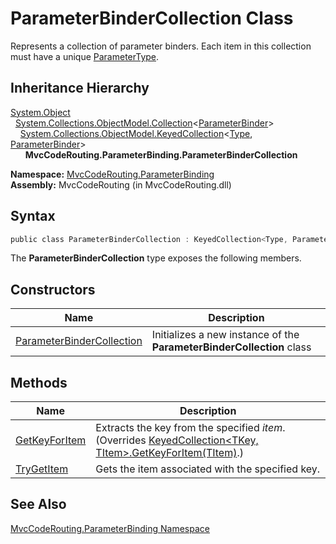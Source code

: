 ParameterBinderCollection Class
===============================
Represents a collection of parameter binders. Each item in this collection must have a unique [ParameterType][1].


Inheritance Hierarchy
---------------------
[System.Object][2]  
  [System.Collections.ObjectModel.Collection][3]&lt;[ParameterBinder][4]>  
    [System.Collections.ObjectModel.KeyedCollection][5]&lt;[Type][6], [ParameterBinder][4]>  
      **MvcCodeRouting.ParameterBinding.ParameterBinderCollection**  

**Namespace:** [MvcCodeRouting.ParameterBinding][7]  
**Assembly:** MvcCodeRouting (in MvcCodeRouting.dll)

Syntax
------

```csharp
public class ParameterBinderCollection : KeyedCollection<Type, ParameterBinder>
```

The **ParameterBinderCollection** type exposes the following members.


Constructors
------------

Name                           | Description                                                           
------------------------------ | --------------------------------------------------------------------- 
[ParameterBinderCollection][8] | Initializes a new instance of the **ParameterBinderCollection** class 


Methods
-------

Name               | Description                                                                                                         
------------------ | ------------------------------------------------------------------------------------------------------------------- 
[GetKeyForItem][9] | Extracts the key from the specified *item*. (Overrides [KeyedCollection&lt;TKey, TItem>.GetKeyForItem(TItem)][10].) 
[TryGetItem][11]   | Gets the item associated with the specified key.                                                                    


See Also
--------
[MvcCodeRouting.ParameterBinding Namespace][7]  

[1]: ../ParameterBinder/ParameterType.md
[2]: http://msdn.microsoft.com/en-us/library/e5kfa45b
[3]: http://msdn.microsoft.com/en-us/library/ms132397
[4]: ../ParameterBinder/README.md
[5]: http://msdn.microsoft.com/en-us/library/ms132438
[6]: http://msdn.microsoft.com/en-us/library/42892f65
[7]: ../README.md
[8]: _ctor.md
[9]: GetKeyForItem.md
[10]: http://msdn.microsoft.com/en-us/library/ms132454
[11]: TryGetItem.md